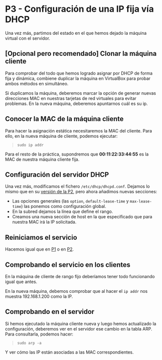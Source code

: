 # P3 - Configuración de una IP fija vía DHCP

Una vez más, partimos del estado en el que hemos dejado la máquina virtual con el servidor.

## [Opcional pero recomendado] Clonar la máquina cliente

Para comprobar del todo que hemos logrado asignar por DHCP de forma fija y dinámica, combiene duplicar la máquina en VirtualBox para probar ambos métodos en simultáneo.

Si duplicamos la máquina, deberemos marcar la opción de generar nuevas direcciones MAC en nuestras tarjetas de red virtuales para evitar problemas. En la nueva máquina, deberemos apuntarnos cuál es su ip. 

## Conocer la MAC de la máquina cliente 

Para hacer la asignación estática necesitaremos la MAC del cliente. Para ello, en la nueva máquina de cliente, podemos ejecutar:

> `sudo ip addr`

Para el resto de la práctica, supondremos que  **00:11:22:33:44:55** es la MAC de nuestra máquina cliente fija.

## Configuración del servidor DHCP

Una vez más, modificamos el fichero `/etc/dhcp/dhcpd.conf`. Dejamos lo mismo que en su [versión de la P2](../P2/etc/dhcp/dhcpd.conf), pero ahora añadimos nuevas secciones:

- Las opciones generales (las `option`, `default-lease-time` y `max-lease-time`) las ponemos como configuración global.
- En la subred dejamos la línea que define el rango.
- Creamos una nueva sección de host en la que especificado que para nuestra MAC irá la IP solicitada.

## Reiniciamos el servicio

Hacemos igual que en [P1](../P1/README.md) o en [P2](../P2/README.md).

## Comprobando el servicio en los clientes

En la máquina de cliente de rango fijo deberíamos tener todo funcionando igual que antes.

En la nueva máquina, debemos comprobar que al hacer el `ip addr` nos muestra 192.168.1.200 como la IP.

## Comprobando en el servidor

Si hemos ejecutado la máquina cliente nueva y luego hemos actualizado la configuración, deberemos ver en el servidor ese cambio en la tabla ARP. Para consultarla, podemos hacer:

> `sudo arp -a`

Y ver cómo las IP están asociadas a las MAC correspondientes.